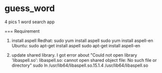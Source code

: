 guess_word
==========

4 pics 1 word search app

=== Requirement
1. install aspell
Redhat:
  sudo yum install aspell
  sudo yum install aspell-en
Ubuntu:
  sudo apt-get install aspell
  sudo apt-get install aspell-en

2. update shared library.
  I got error about "Could not open library 'libaspell.so': libaspell.so: cannot open shared object file: No such file or directory"
  sudo ln /usr/lib64/libaspell.so.15.1.4 /usr/lib64/libaspell.so
